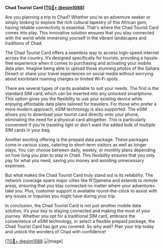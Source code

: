 **Chad Tourist Card [[TG💪+ @esim1088](https://t.me/s/esim1088)]**

Are you planning a trip to Chad? Whether you're an adventure seeker or simply looking to explore the rich cultural tapestry of this African gem, having reliable connectivity is essential. That's where the Chad Tourist Card comes into play. This innovative solution ensures that you stay connected with the world while immersing yourself in the vibrant landscapes and traditions of Chad.

The Chad Tourist Card offers a seamless way to access high-speed internet across the country. It’s designed specifically for tourists, providing a hassle-free experience when it comes to purchasing and activating your mobile data plan. Imagine being able to upload those stunning photos of the Sahara Desert or share your travel experiences on social media without worrying about exorbitant roaming charges or limited Wi-Fi spots.

There are several types of cards available to suit your needs. The first is the standard SIM card, which can be inserted into any unlocked smartphone. This option gives you the flexibility to use your existing device while enjoying affordable data plans tailored for travelers. For those who prefer a more modern approach, eSIM technology is also supported. The eSIM allows you to download your tourist card directly onto your phone, eliminating the need for a physical card altogether. This is particularly convenient if you’re traveling light or don’t want the added bulk of multiple SIM cards in your bag.

Another exciting offering is the prepaid data package. These packages come in various sizes, catering to short-term visitors as well as longer stays. You can choose between daily, weekly, or monthly plans depending on how long you plan to stay in Chad. This flexibility ensures that you only pay for what you need, saving you money and avoiding unnecessary expenses.

But what makes the Chad Tourist Card truly stand out is its reliability. The network coverage spans major cities like N'Djamena and extends to remote areas, ensuring that you stay connected no matter where your adventures take you. Plus, customer support is available round-the-clock to assist with any issues or inquiries you might have during your trip.

In conclusion, the Chad Tourist Card is not just another mobile data solution; it’s your key to staying connected and making the most of your journey. Whether you opt for a traditional SIM card, embrace the convenience of eSIM technology, or select a flexible prepaid package, the Chad Tourist Card has got you covered. So why wait? Plan your trip today and unlock the wonders of Chad with confidence!

[[TG💪+ @esim1088](https://t.me/s/esim1088) ![Image](https://i.postimg.cc/Y0z9fWf4/image.png)]